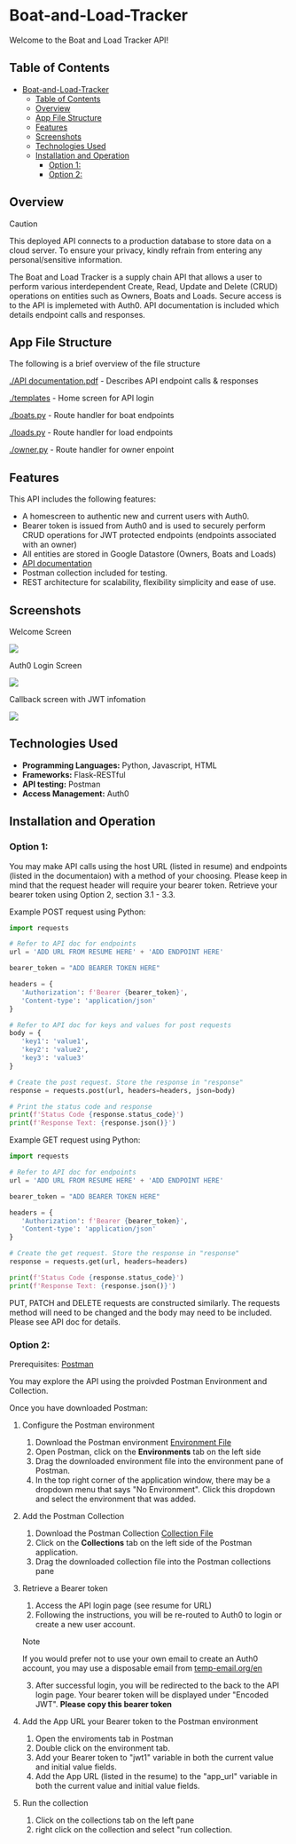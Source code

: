 # Boat-and-Load-Tracker

Welcome to the Boat and Load Tracker API!

## Table of Contents
- [Boat-and-Load-Tracker](#boat-and-load-tracker)
  - [Table of Contents](#table-of-contents)
  - [Overview](#overview)
  - [App File Structure](#app-file-structure)
  - [Features](#features)
  - [Screenshots](#screenshots)
  - [Technologies Used](#technologies-used)
  - [Installation and Operation](#installation-and-operation)
    - [Option 1:](#option-1)
    - [Option 2:](#option-2)
## Overview
> [!CAUTION]
This deployed API connects to a production database to store data on a cloud server. To ensure your privacy, kindly refrain from entering any personal/sensitive information.

The Boat and Load Tracker is a supply chain API that allows a user to perform various interdependent Create, Read, Update and Delete (CRUD) operations on entities such as Owners, Boats and Loads. Secure access is to the API is implemeted with Auth0. API documentation is included which details endpoint calls and responses.

## App File Structure
The following is a brief overview of the file structure

[./API documentation.pdf](https://github.com/voyagerfan/Boat-and-Load-Tracker/blob/main/API%20documentation.pdf) - Describes API endpoint calls & responses

[./templates](https://github.com/voyagerfan/Boat-and-Load-Tracker/tree/main/templates) - Home screen for API login

[./boats.py](https://github.com/voyagerfan/Boat-and-Load-Tracker/blob/main/boats.py) - Route handler for boat endpoints

[./loads.py](https://github.com/voyagerfan/Boat-and-Load-Tracker/blob/main/loads.py) - Route handler for load endpoints

[./owner.py](https://github.com/voyagerfan/Boat-and-Load-Tracker/blob/main/owner.py) - Route handler for owner enpoint


## Features

This API includes the following features: 
* A homescreen to authentic new and current users with Auth0. 
* Bearer token is issued from Auth0 and is used to securely perform CRUD operations for JWT protected endpoints (endpoints associated with an owner)
* All entities are stored in Google Datastore (Owners, Boats and Loads)
* [API documentation](https://github.com/voyagerfan/Boat-and-Load-Tracker/blob/main/API%20documentation.pdf)
* Postman collection included for testing.
* REST architecture for scalability, flexibility simplicity and ease of use. 

## Screenshots
Welcome Screen

![](./screenshots/welcomescreen.png)

Auth0 Login Screen

![](./screenshots/auth0login2.png)


Callback screen with JWT infomation

![](./screenshots/JWTscreen2.png)





## Technologies Used

- **Programming Languages:** Python, Javascript, HTML
- **Frameworks:** Flask-RESTful
- **API testing:** Postman
- **Access Management:** Auth0



## Installation and Operation

### Option 1:
You may make API calls using the host URL (listed in resume) and endpoints (listed in the documentaion) with a method of your choosing. Please keep in mind that the request header will require your bearer token. Retrieve your bearer token using Option 2, section 3.1 - 3.3.

Example POST request using Python:

```python
import requests

# Refer to API doc for endpoints
url = 'ADD URL FROM RESUME HERE' + 'ADD ENDPOINT HERE'

bearer_token = "ADD BEARER TOKEN HERE"

headers = {
   'Authorization': f'Bearer {bearer_token}',
   'Content-type': 'application/json'
}

# Refer to API doc for keys and values for post requests
body = {
   'key1': 'value1',
   'key2': 'value2',
   'key3': 'value3'
}

# Create the post request. Store the response in "response"
response = requests.post(url, headers=headers, json=body)

# Print the status code and response
print(f'Status Code {response.status_code}')
print(f'Response Text: {response.json()}')

```
Example GET request using Python:
```python
import requests

# Refer to API doc for endpoints
url = 'ADD URL FROM RESUME HERE' + 'ADD ENDPOINT HERE'

bearer_token = "ADD BEARER TOKEN HERE"

headers = {
   'Authorization': f'Bearer {bearer_token}',
   'Content-type': 'application/json'
}

# Create the get request. Store the response in "response"
response = requests.get(url, headers=headers)

print(f'Status Code {response.status_code}')
print(f'Response Text: {response.json()}')
```

PUT, PATCH and DELETE requests are constructed similarly. The requests method will need to be changed and the body may need to be included. Please see API doc for details. 


### Option 2:
Prerequisites: <a href="https://www.postman.com/downloads" target="_blank">Postman</a>

You may explore the API using the proivded Postman Environment and Collection. 

Once you have downloaded Postman:
1. Configure the Postman environment
   1. Download the Postman environment <a href="https://github.com/voyagerfan/Boat-and-Load-Tracker/blob/main/Postman_Files/boatAPI.postman_environment.json" target="_blank">Environment File</a> 
   2. Open Postman, click on the **Environments** tab on the left side
   3. Drag the downloaded environment file into the environment pane of Postman.
   4. In the top right corner of the application window, there may be a dropdown menu that says "No Environment". Click this dropdown and select the environment that was added.
2. Add the Postman Collection
   1. Download the Postman Collection <a href="https://github.com/voyagerfan/Boat-and-Load-Tracker/blob/main/Postman_Files/BoatAPI.postman_collection.json" target="_blank">Collection File</a> 
   2. Click on the **Collections** tab on the left side of the Postman application.
   3. Drag the downloaded collection file into the Postman collections pane
3. Retrieve a Bearer token
   1. Access the API login page (see resume for URL)
   2. Following the instructions, you will be re-routed to Auth0 to login or create a new user account.
   
   > [!NOTE]
   If you would prefer not to use your own email to create an Auth0 account, you may use a disposable email from [temp-email.org/en](https://temp-mail.org/en/)
   
   3. After successful login, you will be redirected to the back to the API login page. Your bearer token will be displayed under "Encoded JWT". **Please copy this bearer token**
4. Add the App URL your Bearer token to the Postman environment
   1. Open the enviroments tab in Postman
   2. Double click on the environment tab.
   3. Add your Bearer token to "jwt1" variable in both the current value and initial value fields.
   4. Add the App URL (listed in the resume) to the "app_url" variable in both the current value and initial value fields.
5. Run the collection
   1. Click on the collections tab on the left pane
   2. right click on the collection and select "run collection.








